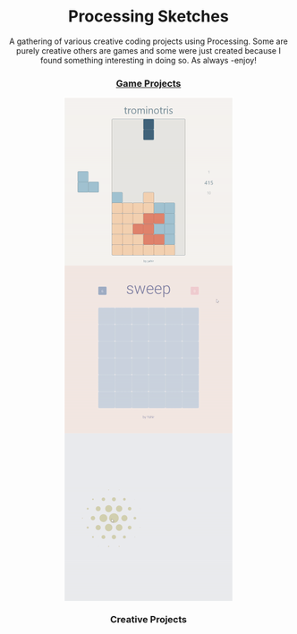 <h1 align="center">Processing Sketches</h1>

<p align="center">
A gathering of various creative coding projects using Processing. Some are purely creative others are games and some were just created because I found something interesting in doing so. As always -enjoy! 
</p>

<h3 align="center"><a href="https://github.com/yahirRendon/Creative_Coding/tree/main/Processing/Games">Game Projects<a/></h3>
  
<p align="center">
  <img alt="Trominotris" width="300" align="center" alt="trominotris game" src="https://github.com/yahirRendon/creative_coding/blob/main/processing/game_projects/trominotris/data/trominotris_git.gif"/>
  <img alt="Sweep Game" width="300" align="center" alt="sweep game" src="https://github.com/yahirRendon/creative_coding/blob/main/processing/game_projects/sweep/data/sweep_git.gif"/>
  <img alt="Game of Life"width="300" align="center" alt="game of life" src="https://github.com/yahirRendon/creative_coding/blob/main/processing/game_projects/game_of_life_shifted/data/game_of_life_shifted_gitgif.gif"/>
</p>
  
<h3 align="center">Creative Projects<a/></h3>




